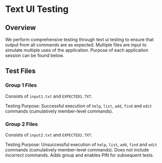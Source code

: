 # Text UI Testing

## Overview

We perform comprehensive testing through text ui testing to ensure that output from all commands are as expected. Multiple files are input to simulate multiple uses of the application. Purpose of each application session can be found below.

## Test Files

### Group 1 Files

Consists of `input1.txt` and `EXPECTED1.TXT`.

Testing Purpose: Successful execution of `help`, `list`, `add`, `find` and `edit` commands (cumulatively member-level commands).

### Group 2 Files

Consists of `input2.txt` and `EXPECTED2.TXT`.

Testing Purpose: Unsuccessful execution of `help`, `list`, `add`, `find` and `edit` commands (cumulatively member-level commands). Does not include incorrect commands. Adds group and enables PIN for subsequent tests.